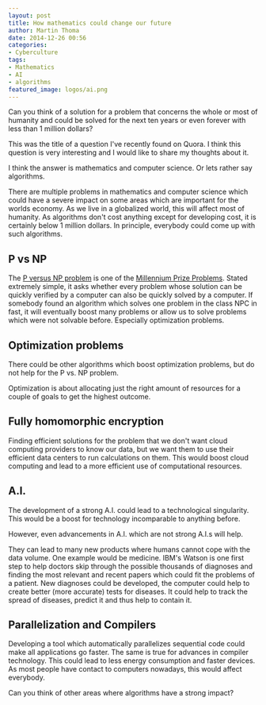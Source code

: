 ```yaml
---
layout: post
title: How mathematics could change our future
author: Martin Thoma
date: 2014-12-26 00:56
categories: 
- Cyberculture
tags: 
- Mathematics
- AI
- algorithms
featured_image: logos/ai.png
---
```


Can you think of a solution for a problem that concerns the whole or most of
humanity and could be solved for the next ten years or even forever with less
than 1 million dollars?

This was the title of a question I've recently found on Quora. I think this
question is very interesting and I would like to share my thoughts about it.

I think the answer is mathematics and computer science. Or lets rather say
algorithms.

There are multiple problems in mathematics and computer science which could
have a severe impact on some areas which are important for the worlds
economy. As we live in a globalized world, this will affect most of humanity.
As algorithms don't cost anything except for developing cost, it is certainly
below 1 million dollars. In principle, everybody could come up with such
algorithms.

## P vs NP

The [P versus NP problem](https://en.wikipedia.org/wiki/P_versus_NP_problem) is
one of the [Millennium Prize Problems](https://en.wikipedia.org/wiki/Millennium_Prize_Problems).
Stated extremely simple, it asks whether every problem whose solution can be
quickly verified by a computer can also be quickly solved by a computer.
If somebody found an algorithm which solves one problem in the class NPC in
fast, it will eventually boost many problems or allow us to solve problems
which were not solvable before. Especially optimization problems.


## Optimization problems

There could be other algorithms which boost optimization problems, but do not
help for the P vs. NP problem.

Optimization is about allocating just the right amount of resources for a
couple of goals to get the highest outcome.


## Fully homomorphic encryption

Finding efficient solutions for the problem that we don't want cloud computing
providers to know our data, but we want them to use their efficient data centers
to run calculations on them. This would boost cloud computing and lead to a
more efficient use of computational resources.


## A.I.

The development of a strong A.I. could lead to a technological singularity.
This would be a boost for technology incomparable to anything before.

However, even advancements in A.I. which are not strong A.I.s will help.

They can lead to many new products where humans cannot cope with  the data
volume. One example would be medicine. IBM's Watson is one first step to help
doctors skip through the possible thousands of diagnoses and finding the most
relevant and recent papers which could fit the problems of a patient. New
diagnoses could be developed, the computer could help to create better (more
accurate) tests for diseases. It could help to track the spread of diseases,
predict it and thus help to contain it.


## Parallelization and Compilers

Developing a tool which automatically parallelizes sequential code could
make all applications go faster. The same is true for advances in compiler
technology. This could lead to less energy consumption and faster devices.
As most people have contact to computers nowadays, this would affect everybody.


Can you think of other areas where algorithms have a strong impact?
